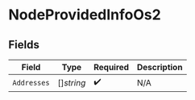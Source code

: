 # NodeProvidedInfoOs2


## Fields

| Field              | Type               | Required           | Description        |
| ------------------ | ------------------ | ------------------ | ------------------ |
| `Addresses`        | []*string*         | :heavy_check_mark: | N/A                |